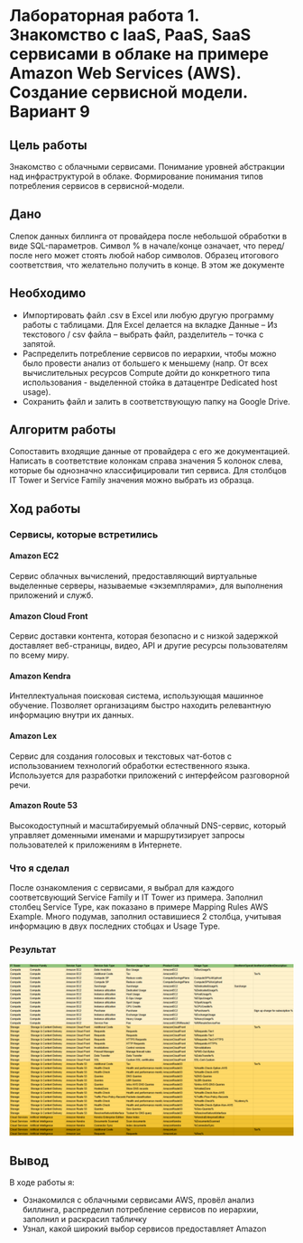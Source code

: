 # Лабораторная работа 1. Знакомство с IaaS, PaaS, SaaS сервисами в облаке на примере Amazon Web Services (AWS). Создание сервисной модели. Вариант 9


## Цель работы
Знакомство с облачными сервисами. Понимание уровней абстракции над инфраструктурой в облаке. Формирование понимания типов потребления сервисов в сервисной-модели. 

## Дано
Слепок данных биллинга от провайдера после небольшой обработки в виде SQL-параметров. Символ % в начале/конце означает, что перед/после него может стоять любой набор символов.
Образец итогового соответствия, что желательно получить в конце. В этом же документе  

## Необходимо
- Импортировать файл .csv в Excel или любую другую программу работы с таблицами. Для Excel делается на вкладке Данные – Из текстового / csv файла – выбрать файл, разделитель – точка с запятой.
- Распределить потребление сервисов по иерархии, чтобы можно было провести анализ от большего к меньшему (напр. От всех вычислительных ресурсов Compute дойти до конкретного типа использования - выделенной стойка в датацентре Dedicated host usage).
- Сохранить файл и залить в соответствующую папку на Google Drive.

## Алгоритм работы
Сопоставить входящие данные от провайдера с его же документацией. Написать в соответствие колонкам справа значения 5 колонок слева, которые бы однозначно классифицировали тип сервиса. Для столбцов IT Tower и Service Family значения можно выбрать из образца.

## Ход работы

### Сервисы, которые встретились
#### Amazon EC2
Сервис облачных вычислений, предоставляющий виртуальные выделенные серверы, называемые «экземплярами», для выполнения приложений и служб. 
#### Amazon Cloud Front
Сервис доставки контента, которая безопасно и с низкой задержкой доставляет веб-страницы, видео, API и другие ресурсы пользователям по всему миру.
#### Amazon Kendra
Интеллектуальная поисковая система, использующая машинное обучение. Позволяет организациям быстро находить релевантную информацию внутри их данных.
#### Amazon Lex
Сервис для создания голосовых и текстовых чат-ботов с использованием технологий обработки естественного языка. Используется для разработки приложений с интерфейсом разговорной речи.
#### Amazon Route 53
Высокодоступный и масштабируемый облачный DNS-сервис, который управляет доменными именами и маршрутизирует запросы пользователей к приложениям в Интернете.

### Что я сделал
После ознакомления с сервисами, я выбрал для каждого соответсвующий Service Family и IT Tower из примера. Заполнил столбец Service Type, как показано в примере Mapping Rules AWS Example. Много подумав, заполнил оставишиеся 2 столбца, учитывая информацию в двух последних стобцах и Usage Type.

### Результат
![result](./assets/result.png)

## Вывод
В ходе работы я:
- Ознакомился с облачными сервисами AWS, провёл анализ биллинга, распределил потребление сервисов по иерархии, заполнил и раскрасил табличку
- Узнал, какой широкий выбор сервисов предоставляет Amazon